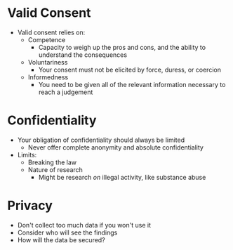 # Valid Consent
- Valid consent relies on:
	- Competence
		- Capacity to weigh up the pros and cons, and the ability to understand the consequences
	- Voluntariness
		- Your consent must not be elicited by force, duress, or coercion
	- Informedness
		- You need to be given all of the relevant information necessary to reach a judgement
# Confidentiality
- Your obligation of confidentiality should always be limited
	- Never offer complete anonymity and absolute confidentiality
- Limits:
	- Breaking the law
	- Nature of research
		- Might be research *on* illegal activity, like substance abuse
# Privacy
- Don't collect too much data if you won't use it
- Consider who will see the findings
- How will the data be secured?